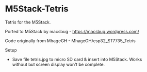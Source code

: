 # M5Stack-Tetris

Tetris for the M5Stack.

Ported to M5Stack by macsbug  -   https://macsbug.wordpress.com/ 

Code originally from MhageGH  - MhageGH/esp32_ST7735_Tetris


Setup

* Save file tetris.jpg to micro SD card & insert into M5Stack. Works without but screen display won't be complete.

